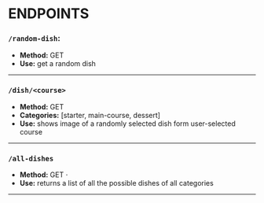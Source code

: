 # ENDPOINTS

### `/random-dish`:
 - **Method:** GET 
 - **Use:** get a random dish
---

### `/dish/<course>`
- **Method:** GET
- **Categories:** [starter, main-course, dessert]
- **Use:** shows image of a randomly selected dish form user-selected course 

---

### `/all-dishes` 
- **Method:** GET ⋅
- **Use:** returns a list of all the possible dishes of all categories

---

